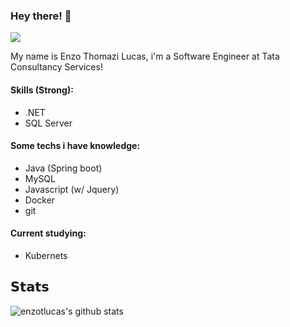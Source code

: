 ### <b>Hey there! :cowboy_hat_face:</b>

[![](https://img.shields.io/badge/-Enzo%20Thomazi%20Lucas-blue?style=flat-square&logo=Linkedin&logoColor=white&link=https://www.linkedin.com/in/enzo-thomazi-lucas-10bb91158/)](https://www.linkedin.com/in/enzo-thomazi-lucas-10bb91158/)

My name is Enzo Thomazi Lucas, i'm a Software Engineer at Tata Consultancy Services!

#### Skills (Strong):
- .NET
- SQL Server

#### Some techs i have knowledge:
- Java (Spring boot)
- MySQL
- Javascript (w/ Jquery)
- Docker
- git

#### Current studying:
- Kubernets

## 𝗦𝘁𝗮𝘁𝘀
![enzotlucas's github stats](https://github-readme-stats.vercel.app/api?username=enzotlucas&show_icons=true&theme=dracula)

